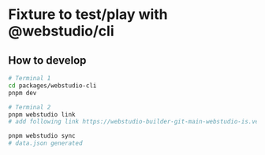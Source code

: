 # Fixture to test/play with @webstudio/cli

## How to develop

```bash
# Terminal 1
cd packages/webstudio-cli
pnpm dev
```

```bash
# Terminal 2
pnpm webstudio link
# add following link https://webstudio-builder-git-main-webstudio-is.vercel.app/builder/cddc1d44-af37-4cb6-a430-d300cf6f932d?authToken=1cdc6026-dd5b-4624-b89b-9bd45e9bcc3d&mode=preview

pnpm webstudio sync
# data.json generated
```
